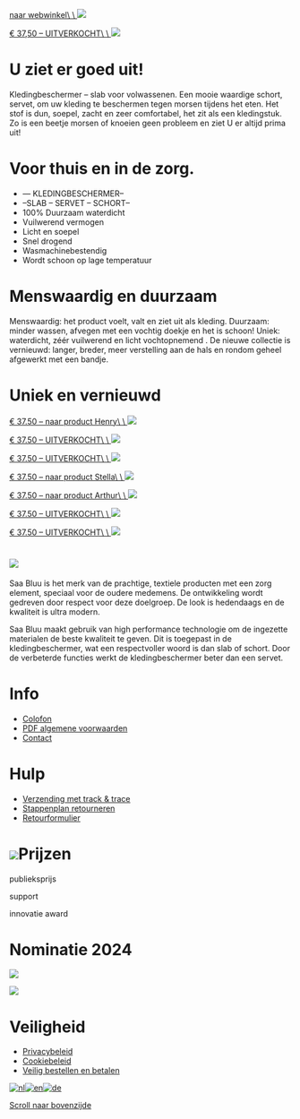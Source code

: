 [naar webwinkel\\
\\
![](https://saabluu.com/wp-content/uploads/2024/04/004-charlotte-kledingbeschermer.png)](https://saabluu.com/shop/zonder-mouw/)

[€ 37,50 – UITVERKOCHT\\
\\
![](https://saabluu.com/wp-content/uploads/2023/02/02-charlotte-schort.png)](https://saabluu.com/shop/charlotte-basic/)

# U ziet er goed uit!

Kledingbeschermer – slab voor volwassenen. Een mooie waardige schort, servet, om uw kleding te beschermen tegen morsen tijdens het eten. Het stof is dun, soepel, zacht en zeer comfortabel, het zit als een kledingstuk. Zo is een beetje morsen of knoeien geen probleem en ziet U er altijd prima uit!

# Voor thuis en in de zorg.

- — KLEDINGBESCHERMER–
- –SLAB – SERVET – SCHORT–
- 100% Duurzaam waterdicht
- Vuilwerend vermogen
- Licht en soepel
- Snel drogend
- Wasmachinebestendig
- Wordt schoon op lage temperatuur

# Menswaardig en duurzaam

Menswaardig: het product voelt, valt en ziet uit als kleding. Duurzaam: minder wassen, afvegen met een vochtig doekje en het is schoon! Uniek: waterdicht, zéér vuilwerend en licht vochtopnemend . De nieuwe collectie is vernieuwd: langer, breder, meer verstelling aan de hals en rondom geheel afgewerkt met een bandje.

# Uniek en vernieuwd

[€ 37.50 – naar product Henry\\
\\
![](https://saabluu.com/wp-content/uploads/2024/04/004-Henry-servet.png)](https://saabluu.com/shop/henry-basic/)

[€ 37.50 – UITVERKOCHT\\
\\
![](https://saabluu.com/wp-content/uploads/2023/02/04-emma-slab.png)](https://saabluu.com/shop/emma-basic/)

[€ 37.50 – UITVERKOCHT\\
\\
![](https://saabluu.com/wp-content/uploads/2023/03/15-victor-slabbetje.png)](https://saabluu.com/shop/victor-basic/)

[€ 37.50 – naar product Stella\\
\\
![](https://saabluu.com/wp-content/uploads/2023/02/06-Stella-kleding-beschermer.png)](https://saabluu.com/shop/stella-basic/)

[€ 37.50 – naar product Arthur\\
\\
![](https://saabluu.com/wp-content/uploads/2023/02/07-Arthur-kledingbeschermer.png)](https://saabluu.com/shop/arthur-basic/)

[€ 37.50 – UITVERKOCHT\\
\\
![](https://saabluu.com/wp-content/uploads/2023/03/18-olivia-slab-volwassenen.png)](https://saabluu.com/shop/olivia-basic/)

[€ 37.50 – UITVERKOCHT\\
\\
![](https://saabluu.com/wp-content/uploads/2023/03/b9-Felix-seniorenslab.png)](https://saabluu.com/shop/felix-basic/)

# ![](https://saabluu.com/wp-content/uploads/2024/04/goods-for-the-grey-and-glorious-1.jpg)

Saa Bluu is het merk van de prachtige, textiele producten met een zorg element, speciaal voor de oudere medemens. De ontwikkeling wordt gedreven door respect voor deze doelgroep. De look is hedendaags en de kwaliteit is ultra modern.

Saa Bluu maakt gebruik van high performance technologie om de ingezette materialen de beste kwaliteit te geven. Dit is toegepast in de kledingbeschermer, wat een respectvoller woord is dan slab of schort. Door de verbeterde functies werkt de kledingbeschermer beter dan een servet.

# Info

- [Colofon](https://saabluu.com/colofon)
- [PDF algemene voorwaarden](https://saabluu.com/algemene-voorwaarden-webshop/)
- [Contact](https://saabluu.com/contact-2/)

# Hulp

- [Verzending met track & trace](https://saabluu.com/informatie/klantenservice#verzenden)
- [Stappenplan retourneren](https://saabluu.com/informatie/klantenservice#retourneren)
- [Retourformulier](https://saabluu.com/wp-content/uploads/2018/06/RETOURformulier-Saabluu.pdf)

# ![](https://saabluu.com/wp-content/uploads/2019/10/publieksprijs-icon.png)Prijzen

publieksprijs

support

innovatie award

# Nominatie 2024

![](https://saabluu.com/wp-content/uploads/2024/02/nominatie-riny.jpg)

![](https://saabluu.com/wp-content/uploads/2024/02/24-zorgverslimmers-300x197.jpg)

# Veiligheid

- [Privacybeleid](https://saabluu.com/informatie/klantenservice#privacybeleid)
- [Cookiebeleid](https://saabluu.com/informatie/klantenservice#cookieverklaring)
- [Veilig bestellen en betalen](https://saabluu.com/informatie/klantenservice#veilig-betalen)

[![nl](https://saabluu.com/wp-content/plugins/gtranslate/flags/svg/nl.svg)](https://saabluu.com/# "Dutch")[![en](https://saabluu.com/wp-content/plugins/gtranslate/flags/svg/en.svg)](https://saabluu.com/# "English")[![de](https://saabluu.com/wp-content/plugins/gtranslate/flags/svg/de.svg)](https://saabluu.com/# "German")

[Scroll naar bovenzijde](https://saabluu.com/#top "Scroll naar bovenzijde")